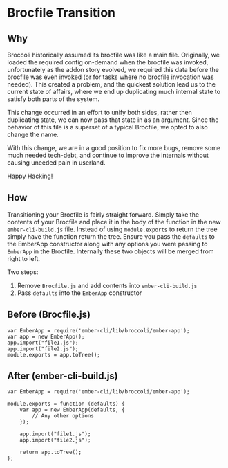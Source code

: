 # Brocfile Transition

## Why

Broccoli historically assumed its brocfile was like a main file. Originally, we loaded the required config on-demand when the brocfile was invoked, unfortunately as the addon story evolved, we required this data before the brocfile was even invoked (or for tasks where no brocfile invocation was needed). This created a problem, and the quickest solution lead us to the current state of affairs, where we end up duplicating much internal state to satisfy both parts of the system.

This change occurred in an effort to unify both sides, rather then duplicating state, we can now pass that state in as an argument. Since the behavior of this file is a superset of a typical Brocfile, we opted to also change the name.

With this change, we are in a good position to fix more bugs, remove some much needed tech-debt, and continue to improve the internals without causing uneeded pain in userland.

Happy Hacking!

## How

Transitioning your Brocfile is fairly straight forward. Simply take the contents of your Brocfile and place it in the body of the function in the new `ember-cli-build.js` file. Instead of using `module.exports` to return the tree simply have the function return the tree. Ensure you pass the `defaults` to the EmberApp constructor along with any options you were passing to `EmberApp` in the Brocfile. Internally these two objects will be merged from right to left.

Two steps:

1. Remove `Brocfile.js` and add contents into `ember-cli-build.js`
2. Pass `defaults` into the `EmberApp` constructor

## Before (Brocfile.js)

```
var EmberApp = require('ember-cli/lib/broccoli/ember-app');
var app = new EmberApp();
app.import("file1.js");
app.import("file2.js");
module.exports = app.toTree();
```

## After (ember-cli-build.js)

```
var EmberApp = require('ember-cli/lib/broccoli/ember-app');

module.exports = function (defaults) {
    var app = new EmberApp(defaults, {
        // Any other options
    });

    app.import("file1.js");
    app.import("file2.js");

    return app.toTree();
};
```
